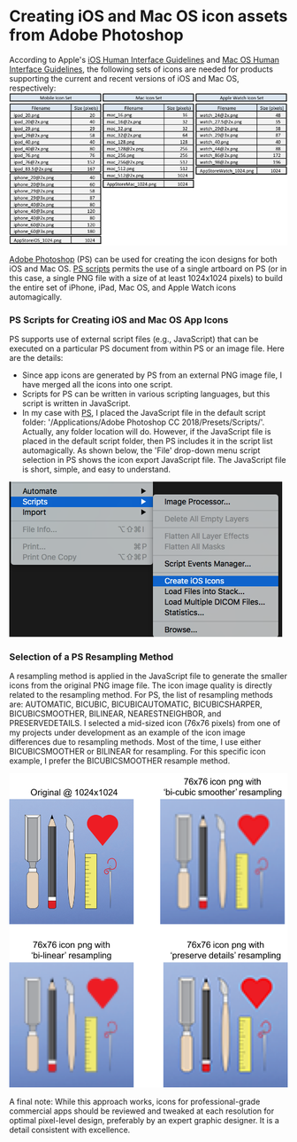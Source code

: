 # Creating iOS and Mac OS icon assets from Adobe Photoshop

According to Apple's [iOS Human Interface Guidelines](https://developer.apple.com/ios/human-interface-guidelines/) and [Mac OS Human Interface Guidelines](https://developer.apple.com/macos/human-interface-guidelines/), the following sets of icons are needed for products supporting the current and recent versions of iOS and Mac OS, respectively:
![iOS and Mac OS app icon sizes](https://github.com/CaryChamplin/CreatingIconsFromPS/blob/master/icon-sizes-table.png)

[Adobe Photoshop](http://www.adobe.com/products/photoshop.html) (PS) can be used for creating the icon designs for both iOS and Mac OS. [PS scripts](http://www.adobe.com/devnet/photoshop/scripting.html) permits the use of a single artboard on PS (or in this case, a single PNG file with a size of at least 1024x1024 pixels) to build the entire set of iPhone, iPad, Mac OS, and Apple Watch icons automagically.

### PS Scripts for Creating iOS and Mac OS App Icons

PS supports use of external script files (e.g., JavaScript) that can be executed on a particular PS document from within PS or an image file. Here are the details:

- Since app icons are generated by PS from an external PNG image file, I have merged all the icons into one script.
- Scripts for PS can be written in various scripting languages, but this script is written in JavaScript.
- In my case with [PS](http://www.adobe.com/products/photoshop.html), I placed the JavaScript file in the default script folder: '/Applications/Adobe Photoshop CC 2018/Presets/Scripts/'. Actually, any folder location will do. However, if the JavaScript file is placed in the default script folder, then PS includes it in the script list automagically. As shown below, the 'File' drop-down menu script selection in PS shows the icon export JavaScript file. The JavaScript file is short, simple, and easy to understand.

![Pull-down menu for AI scripts](https://github.com/CaryChamplin/CreatingIconsFromPS/blob/master/ps_file-scripts.png)

### Selection of a PS Resampling Method

A resampling method is applied in the JavaScript file to generate the smaller icons from the original PNG image file. The icon image quality is directly related to the resampling method. For PS, the list of resampling methods are: AUTOMATIC, BICUBIC, BICUBICAUTOMATIC, BICUBICSHARPER, BICUBICSMOOTHER, BILINEAR, NEARESTNEIGHBOR, and PRESERVEDETAILS. I selected a mid-sized icon (76x76 pixels) from one of my projects under development as an example of the icon image differences due to resampling methods. Most of the time, I use either BICUBICSMOOTHER or BILINEAR for resampling. For this specific icon example, I prefer the BICUBICSMOOTHER resample method.

![Comparison of resample methods for an icon example](https://github.com/CaryChamplin/CreatingIconsFromPS/blob/master/icon76_ps_resampling-methods.png)

A final note: While this approach works, icons for professional-grade commercial apps should be reviewed and tweaked at each resolution for optimal pixel-level design, preferably by an expert graphic designer. It is a detail consistent with excellence.




